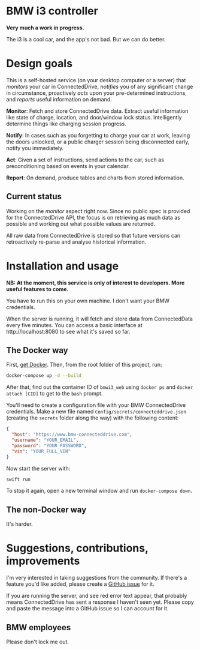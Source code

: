 # BMW i3 controller

**Very much a work in progress.**

The i3 is a cool car, and the app's not bad. But we can do better.

# Design goals

This is a self-hosted service (on your desktop computer or a server) that *monitors*
your car in ConnectedDrive, *notifies* you of any significant change in circumstance,
proactively *acts* upon your pre-determined instructions, and *reports* useful
information on demand.

**Monitor**: Fetch and store ConnectedDrive data. Extract useful information like state
of charge, location, and door/window lock status. Intelligently determine things
like charging session progress.

**Notify**: In cases such as you forgetting to charge your car at work, leaving the
doors unlocked, or a public charger session being disconnected early, notify you
immediately.

**Act**: Given a set of instructions, send actions to the car, such as preconditioning
based on events in your calendar.

**Report**: On demand, produce tables and charts from stored information.

## Current status

Working on the *monitor* aspect right now. Since no public spec is provided for the
ConnectedDrive API, the focus is on retrieving as much data as possible and working
out what possible values are returned.

All raw data from ConnectedDrive is stored so that future versions can retroactively
re-parse and analyse historical information.

# Installation and usage

**NB: At the moment, this service is only of interest to developers. More useful features to come.**

You have to run this on your own machine. I don't want your BMW credentials.

When the server is running, it will fetch and store data from ConnectedData every five minutes.
You can access a basic interface at http://localhost:8080 to see what it's saved so far.

## The Docker way

First, [get Docker](https://www.docker.com/community-edition). Then, from the root folder
of this project, run:

```bash
docker-compose up -d --build
```

After that, find out the container ID of `bmwi3_web` using `docker ps` and `docker attach [CID]`
to get to the `bash` prompt.

You'll need to create a configuration file with your BMW ConnectedDrive credentials. Make a new
file named  `Config/secrets/connecteddrive.json` (creating the `secrets` folder along the way)
with the following content:

```json
{
  "host": "https://www.bmw-connecteddrive.com",
  "username": "YOUR_EMAIL",
  "password": "YOUR_PASSWORD",
  "vin": "YOUR_FULL_VIN"
}
```

Now start the server with:

```bash
swift run
```

To stop it again, open a new terminal window and run `docker-compose down`.

## The non-Docker way

It's harder.

# Suggestions, contributions, improvements

I'm very interested in taking suggestions from the community. If there's a feature you'd like
added, please create a [GitHub issue](https://github.com/bygri/bmw-i3/issues/new) for it.

If you are running the server, and see red error text appear, that probably means ConnectedDrive
has sent a response I haven't seen yet. Please copy and paste the message into a GitHub issue
so I can account for it.

## BMW employees

Please don't lock me out.
